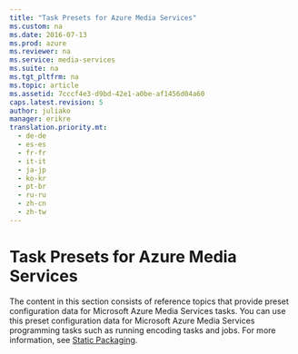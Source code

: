 ```yaml
---
title: "Task Presets for Azure Media Services"
ms.custom: na
ms.date: 2016-07-13
ms.prod: azure
ms.reviewer: na
ms.service: media-services
ms.suite: na
ms.tgt_pltfrm: na
ms.topic: article
ms.assetid: 7cccf4e3-d9bd-42e1-a0be-af1456d04a60
caps.latest.revision: 5
author: juliako
manager: erikre
translation.priority.mt: 
  - de-de
  - es-es
  - fr-fr
  - it-it
  - ja-jp
  - ko-kr
  - pt-br
  - ru-ru
  - zh-cn
  - zh-tw
---
```

# Task Presets for Azure Media Services
The content in this section consists of reference topics that provide preset configuration data for Microsoft Azure Media Services tasks. You can use this preset configuration data for Microsoft Azure Media Services programming tasks such as running encoding tasks and jobs. For more information, see [Static Packaging](http://azure.microsoft.com/documentation/articles/media-services-static-packaging/).